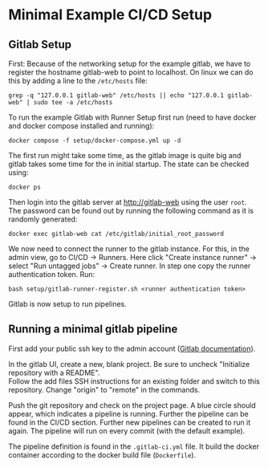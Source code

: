 # Minimal Example CI/CD Setup
## Gitlab Setup
First: Because of the networking setup for the example gitlab, we have to register the hostname gitlab-web to point to localhost. On linux we can do this by adding a line to the `/etc/hosts` file:

    grep -q "127.0.0.1 gitlab-web" /etc/hosts || echo "127.0.0.1 gitlab-web" | sudo tee -a /etc/hosts

To run the example Gitlab with Runner Setup first run (need to have docker and docker compose installed and running):

    docker compose -f setup/docker-compose.yml up -d

The first run might take some time, as the gitlab image is quite big and gitlab takes some time for the in initial startup. The state can be checked using:

    docker ps

Then login into the gitlab server at [http://gitlab-web](http://gitlab-web) using the user `root`. The password can be found out by running the following command as it is randomly generated:

    docker exec gitlab-web cat /etc/gitlab/initial_root_password

We now need to connect the runner to the gitlab instance. For this, in the admin view, go to CI/CD -> Runners. Here click "Create instance runner" -> select "Run untagged jobs" -> Create runner. In step one copy the runner authentication token. Run:

    bash setup/gitlab-runner-register.sh <runner authentication token>

Gitlab is now setup to run pipelines.

## Running a minimal gitlab pipeline
First add your public ssh key to the admin account ([Gitlab documentation](https://docs.gitlab.com/18.1/user/ssh/)).

In the gitlab UI, create a new, blank project. Be sure to uncheck "Initialize repository with a README".  
Follow the add files SSH instructions for an existing folder and switch to this repository. Change "origin" to "remote" in the commands.

Push the git repository and check on the project page. A blue circle should appear, which indicates a pipeline is running. Further the pipeline can be found in the CI/CD section.
Further new pipelines can be created to run it again. The pipeline will run on every commit (with the default example).

The pipeline definition is found in the `.gitlab-ci.yml` file. It build the docker container according to the docker build file (`Dockerfile`).